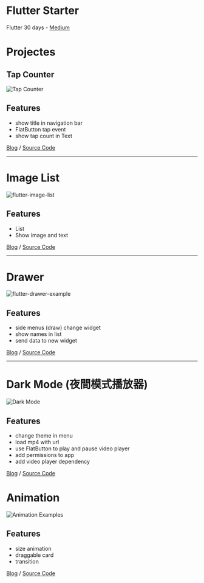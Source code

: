 # Flutter Starter

Flutter 30 days - [Medium]([https://medium.com/code4idea/%E7%B3%BB%E5%88%97-2aa9341dcf06](https://medium.com/code4idea/系列-2aa9341dcf06))



# Projectes

## Tap Counter

![Tap Counter](https://raw.githubusercontent.com/slamdon/flutter-starter/master/resources/flutter-tap-counter.gif)

## Features

- show title in navigation bar
- FlatButton tap event
- show tap count in Text

[Blog](https://medium.com/code4idea/flutter-%E8%B5%B7%E6%AD%A5-day-1-tap-counter-d641aa7fae10) / [Source Code](https://github.com/slamdon/flutter-starter/tree/master/tap_counter)

----

# Image List

![flutter-image-list](https://github.com/slamdon/flutter-starter/raw/master/resources/flutter-image-list.gif)

## Features

- List
- Show image and text

[Blog](https://medium.com/code4idea/flutter-%E8%B5%B7%E6%AD%A5-day-2-image-list-b6e622a8fe61)  / [Source Code](https://github.com/slamdon/flutter-starter/tree/master/image_list)

---------

# Drawer

![flutter-drawer-example](https://github.com/slamdon/flutter-starter/raw/master/resources/flutter-drawer.gif)

## Features

- side menus (draw) change widget
- show names in list
- send data to new widget

[Blog](https://medium.com/code4idea/flutter-起步-day-3-drawer-8c297259a1d) /  [Source Code](https://github.com/slamdon/flutter-starter/tree/master/drawer)

---

# Dark Mode (夜間模式播放器)

![Dark Mode](https://github.com/slamdon/flutter-starter/raw/master/resources/flutter-dark-mode.gif)

## Features

- change theme in menu
- load mp4 with url
- use FlatButton to play and pause video player
- add permissions to app
- add video player dependency

[Blog](https://medium.com/@slamdon/flutter-%E8%B5%B7%E6%AD%A5-day-4-%E5%A4%9C%E9%96%93%E6%A8%A1%E5%BC%8F%E6%92%AD%E6%94%BE%E5%99%A8-4a7fd72ffb61) / [Source Code](https://github.com/slamdon/flutter-starter/tree/master/dark_mode)



# Animation

![Animation Examples](https://github.com/slamdon/flutter-starter/raw/master/resources/flutter-animations.gif)

## Features

- size animation
- draggable card
- transition

[Blog](https://medium.com/code4idea/flutter-%E8%B5%B7%E6%AD%A5-day-4-%E5%8B%95%E7%95%AB%E6%95%88%E6%9E%9C-1a827ed05baf) / [Source Code](https://github.com/slamdon/flutter-starter/tree/master/magician)